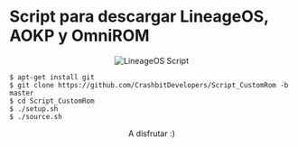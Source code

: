 <h1> Script para descargar LineageOS, AOKP y OmniROM </h1>
<p align="center">
<img src="http://lineageos.org/images/logo-2.png" alt="LineageOS Script" />
</p>

    $ apt-get install git
    $ git clone https://github.com/CrashbitDevelopers/Script_CustomRom -b master
    $ cd Script_CustomRom
    $ ./setup.sh
    $ ./source.sh

<p align="center">
A disfrutar :)
</p>
